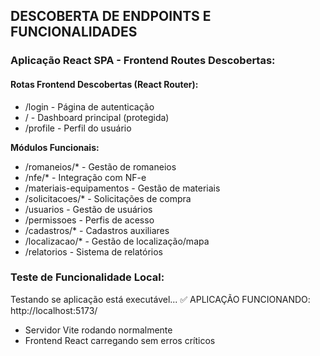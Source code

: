## DESCOBERTA DE ENDPOINTS E FUNCIONALIDADES
### Aplicação React SPA - Frontend Routes Descobertas:
#### Rotas Frontend Descobertas (React Router):
- /login - Página de autenticação
- / - Dashboard principal (protegida)
- /profile - Perfil do usuário

**Módulos Funcionais:**
- /romaneios/* - Gestão de romaneios
- /nfe/* - Integração com NF-e
- /materiais-equipamentos - Gestão de materiais
- /solicitacoes/* - Solicitações de compra
- /usuarios - Gestão de usuários
- /permissoes - Perfis de acesso
- /cadastros/* - Cadastros auxiliares
- /localizacao/* - Gestão de localização/mapa
- /relatorios - Sistema de relatórios

### Teste de Funcionalidade Local:
Testando se aplicação está executável...
✅ APLICAÇÃO FUNCIONANDO: http://localhost:5173/
- Servidor Vite rodando normalmente
- Frontend React carregando sem erros críticos
